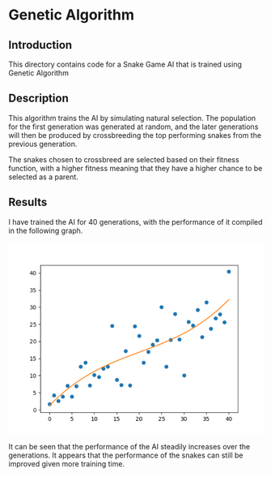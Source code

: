 # Genetic Algorithm

## Introduction

This directory contains code for a Snake Game AI that is trained using Genetic Algorithm 

## Description
This algorithm trains the AI by simulating natural selection. The population for the first generation was generated at random, and the later generations will then be produced by crossbreeding the top performing snakes from the previous generation. 

The snakes chosen to crossbreed are selected based on their fitness function, with a higher fitness meaning that they have a higher chance to be selected as a parent. 

## Results
I have trained the AI for 40 generations, with the performance of it compiled in the following graph. 

![Graph of performance](image/Figure_1.png)

It can be seen that the performance of the AI steadily increases over the generations. It appears that the performance of the snakes can still be improved given more training time. 

